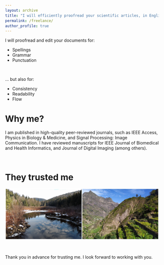 ```yaml
---
layout: archive
title: "I will efficiently proofread your scientific articles, in English or French"
permalink: /freelance/
author_profile: true
---
```


I will proofread and edit your documents for:
* Spellings
* Grammar
* Punctuation
<br />

... but also for:
* Consistency
* Readability
* Flow


Why me?
======
I am published in high-quality peer-reviewed journals, such as IEEE Access, Physics in Biology & Medicine, and Signal Processing: Image Communication.
I have reviewed manuscripts for IEEE Journal of Biomedical and Health Informatics, and Journal of Digital Imaging (among others).

<br />

They trusted me
======


<p style="text-align:center;"><img src="/images/Travel.jpg" alt="Canada and Cape Verde"></p>

<br />

Thank you in advance for trusting me. I look forward to working with you.

